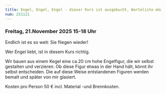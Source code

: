 ```yaml
---
title: Engel, Engel, Engel - dieser Kurs ist ausgebucht, Warteliste möglich
num: 251121
---
```


### Freitag, 21.November 2025 15-18 Uhr


Endlich ist es so weit: Sie fliegen wieder!

Wer Engel liebt, ist in diesem Kurs richtig.

Wir bauen aus einem Kegel eine ca.20 cm hohe Engelfigur, die wir selbst gestalten und verzieren. Ob diese
Figur etwas in der Hand hält, könnt ihr selbst entscheiden. Die auf diese Weise entstandenen Figuren
werden bemalt und später von mir glasiert.

Kosten pro Person 50 € incl. Material -und Brennkosten.